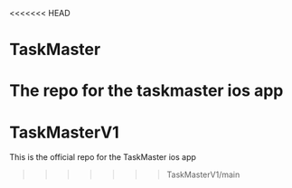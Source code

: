 <<<<<<< HEAD
# TaskMaster
The repo for the taskmaster ios app
=======
# TaskMasterV1
This is the official repo for the TaskMaster ios app
>>>>>>> TaskMasterV1/main
